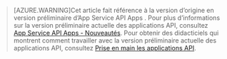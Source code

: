 > [AZURE.WARNING]Cet article fait référence à la version d’origine en version préliminaire d’App Service API Apps . Pour plus d’informations sur la version préliminaire actuelle des applications API, consultez [App Service API Apps - Nouveautés](../articles/app-service-api/app-service-api-whats-changed.md). Pour obtenir des didacticiels qui montrent comment travailler avec la version préliminaire actuelle des applications API, consultez [Prise en main les applications API](../articles/app-service-api/app-service-api-dotnet-get-started.md).

<!---HONumber=AcomDC_1203_2015-->